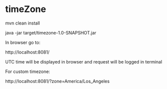 # timeZone
mvn clean install

java -jar target/timezone-1.0-SNAPSHOT.jar

In browser go to:

http://localhost:8081/

UTC time will be displayed in browser and request will be logged in terminal

For custom timezone:

http://localhost:8081/?zone=America/Los_Angeles